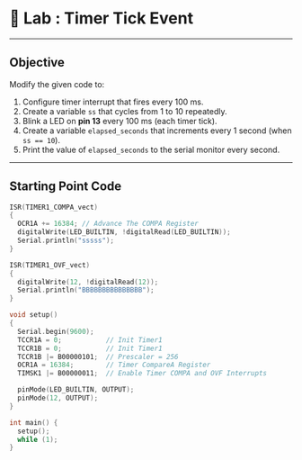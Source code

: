 # 🧪 Lab : Timer Tick Event

---

## Objective

Modify the given  code to:

1. Configure timer interrupt that fires every 100 ms.
2. Create a variable `ss` that cycles from 1 to 10 repeatedly.
3. Blink a LED on **pin 13** every 100 ms (each timer tick).
4. Create a variable `elapsed_seconds` that increments every 1 second (when `ss == 10`).
5. Print the value of `elapsed_seconds` to the serial monitor every second.

---

## Starting Point Code

```cpp
ISR(TIMER1_COMPA_vect)
{
  OCR1A += 16384; // Advance The COMPA Register
  digitalWrite(LED_BUILTIN, !digitalRead(LED_BUILTIN));
  Serial.println("sssss");
}

ISR(TIMER1_OVF_vect)
{ 
  digitalWrite(12, !digitalRead(12));
  Serial.println("BBBBBBBBBBBBBBB");
}

void setup()
{
  Serial.begin(9600);
  TCCR1A = 0;           // Init Timer1
  TCCR1B = 0;           // Init Timer1
  TCCR1B |= B00000101;  // Prescaler = 256
  OCR1A = 16384;        // Timer CompareA Register
  TIMSK1 |= B00000011;  // Enable Timer COMPA and OVF Interrupts

  pinMode(LED_BUILTIN, OUTPUT);
  pinMode(12, OUTPUT);
}

int main() {
  setup();
  while (1);
}
